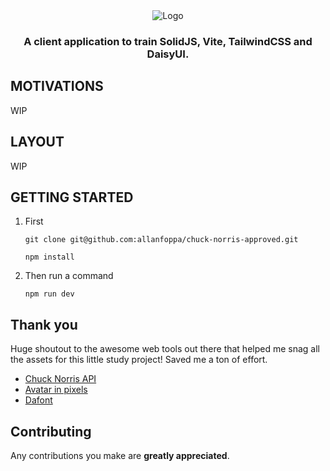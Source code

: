 <!-- markdownlint-disable -->
<div align="center" style="margin-top: 24px">
  <img src="./src/assets/images/apruvédi.png" alt="Logo" />
  <h3 align="center">A client application to train SolidJS, Vite, TailwindCSS and DaisyUI.</h3>
</div>
<!-- markdownlint-disable -->

## MOTIVATIONS

WIP

## LAYOUT

WIP

## GETTING STARTED

1. First

   ```shell
   git clone git@github.com:allanfoppa/chuck-norris-approved.git
   ```

   ```shell
   npm install
   ```

2. Then run a command

   ```shell
   npm run dev
   ```

## Thank you

Huge shoutout to the awesome web tools out there that helped me snag all the assets for this little study project! Saved me a ton of effort.

- [Chuck Norris API](https://api.chucknorris.io/)
- [Avatar in pixels](https://www.avatarsinpixels.com/)
- [Dafont](https://www.dafont.com/)

## Contributing

Any contributions you make are **greatly appreciated**.
